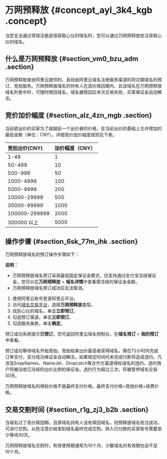 # 万网预释放 {#concept_ayl_3k4_kgb .concept}

当您无法通过常规注册途径获取心仪的域名时，您可以通过万网预释放抢注获取心仪的域名。

## 什么是万网预释放 {#section_vm0_bzu_adm .section}

万网预释放是由阿里云提供的、且经由阿里云域名注册服务渠道的将过期域名的预订、竞拍服务。万网预释放域名的持有人在高价赎回期内、且该域名在万网预释放域名列表中时，可随时赎回域名，域名被赎回后本次交易失败，买家保证金自动解冻。

## 竞价加价幅度 {#section_alz_4zn_mgb .section}

当前欲出价的买家为了超越前一个出价者的价格，在当前出价的基础上允许增加的最低金额（单位：CNY）。详细竞价加价幅度规则见下表。

|竞拍出价\(CNY\)|加价幅度（CNY）|
|:----------|:--------|
|1-49|1|
|50-499|10|
|500-999|50|
|1000-4999|100|
|5000-9999|200|
|10000-29999|500|
|30000-99999|1000|
|100000-299999|2000|
|300000 以上|5000|

## 操作步骤 {#section_6sk_77m_ihk .section}

万网预释放域名的预订操作步骤如下：

**说明：** 

-   万网预释放域名预订采用最低固定保证金模式，仅支持通过支付宝冻结保证金。您可以在**万网预释放** \> **域名详情**中查看需冻结的保证金金额。
-   万网预释放域名预订成功后无法取消。

1.  使用阿里云账号登录阿里云平台。
2.  访问[域名交易平台](https://mi.aliyun.com/)，选择**万网预释放**类型。
3.  找到心仪的域名，单击**立即预订**。
4.  勾选预订渠道，单击**立即预订**。
5.  勾选服务条款，单击**确定**。

预订成功系统提示**已预订**，您可返回阿里云域名控制台，在**域名预订** \> **我的预订**中查看。

预订成功等待域名开始竞拍。竞拍结束出价最高者获得域名，需在72小时内完成订单支付，支付成功保证金自动解冻。如果规定时间内未完成付款将造成违约，凡涉及SnapNames、NameJet、Dropcatch等合作方渠道得标域名的违约，违约用户将被没收已冻结的出价比例的保证金。违约行为超过三次，将被暂停域名交易30天。

万网预释放域名的得标价格不是最终支付价格，最终支付价格=竞拍价格+续费价格。

## 交易交割时间 {#section_r1g_zj3_b2b .section}

当域名过了高价赎回期，且原域名持有人没有赎回域名，则预释放域名抢注成功，可进行交割。从抢注竞价结束到域名最终完成交割，转入已付款的买家账号需要至少等待30天。

万网预释放域名交割时，有效使用期通常为10个月，少数域名的有效期也会不足10个月。

